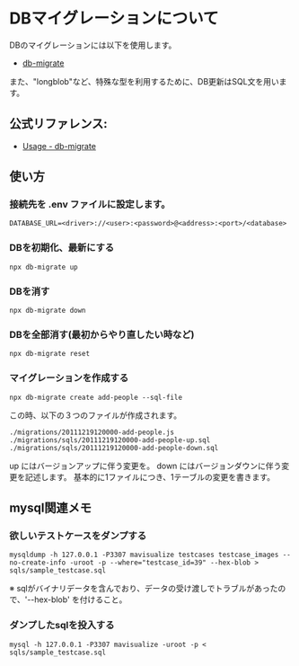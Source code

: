 # DBマイグレーションについて

DBのマイグレーションには以下を使用します。

- [db-migrate](https://www.npmjs.com/package/db-migrate)

また、"longblob"など、特殊な型を利用するために、DB更新はSQL文を用います。


## 公式リファレンス:

- [Usage - db-migrate](https://db-migrate.readthedocs.io/en/latest/Getting%20Started/usage/)


## 使い方

### 接続先を .env ファイルに設定します。
```
DATABASE_URL=<driver>://<user>:<password>@<address>:<port>/<database>
```

### DBを初期化、最新にする
```
npx db-migrate up
```

### DBを消す
```
npx db-migrate down
```

### DBを全部消す(最初からやり直したい時など)
```
npx db-migrate reset
```

### マイグレーションを作成する
```
npx db-migrate create add-people --sql-file
```
この時、以下の３つのファイルが作成されます。
```
./migrations/20111219120000-add-people.js
./migrations/sqls/20111219120000-add-people-up.sql
./migrations/sqls/20111219120000-add-people-down.sql
```

up にはバージョンアップに伴う変更を。
down にはバージョンダウンに伴う変更を記述します。
基本的に1ファイルにつき、1テーブルの変更を書きます。


## mysql関連メモ

### 欲しいテストケースをダンプする
```
mysqldump -h 127.0.0.1 -P3307 mavisualize testcases testcase_images --no-create-info -uroot -p --where="testcase_id=39" --hex-blob > sqls/sample_testcase.sql
```
※ sqlがバイナリデータを含んでおり、データの受け渡しでトラブルがあったので、'--hex-blob' を付けること。


### ダンプしたsqlを投入する
```
mysql -h 127.0.0.1 -P3307 mavisualize -uroot -p < sqls/sample_testcase.sql
```
